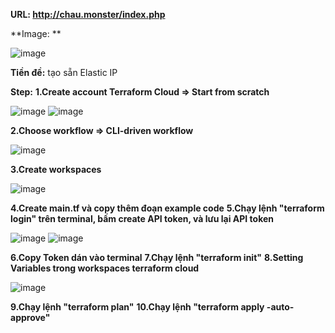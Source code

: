**URL: http://chau.monster/index.php**

**Image: **

![image](https://user-images.githubusercontent.com/110970552/193982058-addd14ee-f0eb-4ccb-b6bb-ef6a63c8cd25.png)

**Tiền đề:** tạo sẵn Elastic IP

**Step:**
**1.Create account Terraform Cloud => Start from scratch**

![image](https://user-images.githubusercontent.com/110970552/193981402-5528185e-bde3-4133-8650-b2bcd4757a2d.png)
![image](https://user-images.githubusercontent.com/110970552/193981432-9aeb2cec-5fd9-42d3-8fd9-fc937d07a287.png)

**2.Choose workflow => CLI-driven workflow**

![image](https://user-images.githubusercontent.com/110970552/193981499-1c553203-b221-46d1-a00a-ab8eef9a3685.png)

**3.Create workspaces**

![image](https://user-images.githubusercontent.com/110970552/193981592-9e523835-60f6-40ff-beb7-a35435fbc0e1.png)

**4.Create main.tf và copy thêm đoạn example code**
**5.Chạy lệnh "terraform login" trên terminal, bấm create API token, và lưu lại API token**

![image](https://user-images.githubusercontent.com/110970552/193981670-d273cb35-7cec-4b6d-bcac-050eeebef552.png)
![image](https://user-images.githubusercontent.com/110970552/193981699-a694b9a7-6e1c-4a7d-b422-2e3f3986ccfc.png)

**6.Copy Token dán vào terminal**
**7.Chạy lệnh "terraform init"**
**8.Setting Variables trong workspaces terraform cloud**

![image](https://user-images.githubusercontent.com/110970552/193981972-f890e9c6-e717-48b4-841b-c6c00632e030.png)

**9.Chạy lệnh "terraform plan"**
**10.Chạy lệnh "terraform apply -auto-approve"**

